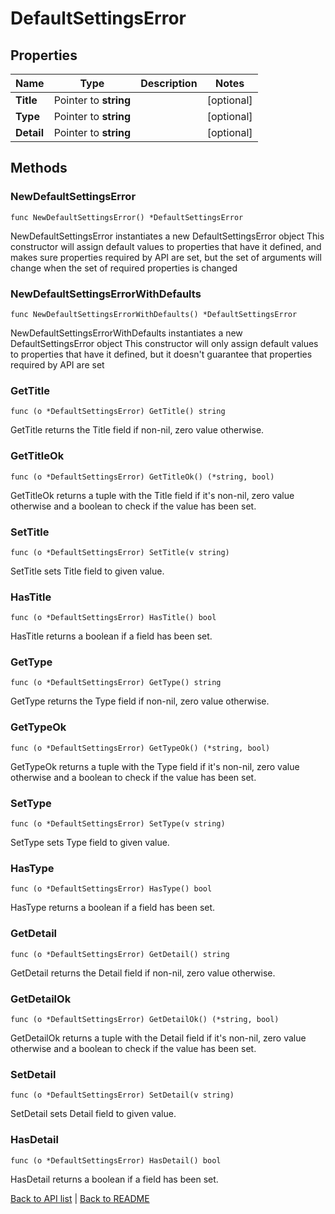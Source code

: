 # DefaultSettingsError

## Properties

Name | Type | Description | Notes
------------ | ------------- | ------------- | -------------
**Title** | Pointer to **string** |  | [optional] 
**Type** | Pointer to **string** |  | [optional] 
**Detail** | Pointer to **string** |  | [optional] 

## Methods

### NewDefaultSettingsError

`func NewDefaultSettingsError() *DefaultSettingsError`

NewDefaultSettingsError instantiates a new DefaultSettingsError object
This constructor will assign default values to properties that have it defined,
and makes sure properties required by API are set, but the set of arguments
will change when the set of required properties is changed

### NewDefaultSettingsErrorWithDefaults

`func NewDefaultSettingsErrorWithDefaults() *DefaultSettingsError`

NewDefaultSettingsErrorWithDefaults instantiates a new DefaultSettingsError object
This constructor will only assign default values to properties that have it defined,
but it doesn't guarantee that properties required by API are set

### GetTitle

`func (o *DefaultSettingsError) GetTitle() string`

GetTitle returns the Title field if non-nil, zero value otherwise.

### GetTitleOk

`func (o *DefaultSettingsError) GetTitleOk() (*string, bool)`

GetTitleOk returns a tuple with the Title field if it's non-nil, zero value otherwise
and a boolean to check if the value has been set.

### SetTitle

`func (o *DefaultSettingsError) SetTitle(v string)`

SetTitle sets Title field to given value.

### HasTitle

`func (o *DefaultSettingsError) HasTitle() bool`

HasTitle returns a boolean if a field has been set.

### GetType

`func (o *DefaultSettingsError) GetType() string`

GetType returns the Type field if non-nil, zero value otherwise.

### GetTypeOk

`func (o *DefaultSettingsError) GetTypeOk() (*string, bool)`

GetTypeOk returns a tuple with the Type field if it's non-nil, zero value otherwise
and a boolean to check if the value has been set.

### SetType

`func (o *DefaultSettingsError) SetType(v string)`

SetType sets Type field to given value.

### HasType

`func (o *DefaultSettingsError) HasType() bool`

HasType returns a boolean if a field has been set.

### GetDetail

`func (o *DefaultSettingsError) GetDetail() string`

GetDetail returns the Detail field if non-nil, zero value otherwise.

### GetDetailOk

`func (o *DefaultSettingsError) GetDetailOk() (*string, bool)`

GetDetailOk returns a tuple with the Detail field if it's non-nil, zero value otherwise
and a boolean to check if the value has been set.

### SetDetail

`func (o *DefaultSettingsError) SetDetail(v string)`

SetDetail sets Detail field to given value.

### HasDetail

`func (o *DefaultSettingsError) HasDetail() bool`

HasDetail returns a boolean if a field has been set.


[Back to API list](../README.md#documentation-for-api-endpoints) | [Back to README](../README.md)


